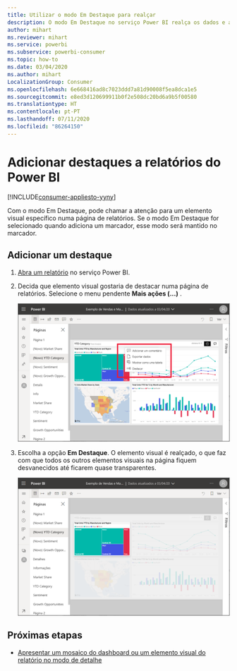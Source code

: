 ```yaml
---
title: Utilizar o modo Em Destaque para realçar
description: O modo Em Destaque no serviço Power BI realça os dados e as informações importantes.
author: mihart
ms.reviewer: mihart
ms.service: powerbi
ms.subservice: powerbi-consumer
ms.topic: how-to
ms.date: 03/04/2020
ms.author: mihart
LocalizationGroup: Consumer
ms.openlocfilehash: 6e668416ad8c7023ddd7a81d90008f5ea8dca1e5
ms.sourcegitcommit: e8ed3d120699911b0f2e508dc20bd6a9b5f00580
ms.translationtype: HT
ms.contentlocale: pt-PT
ms.lasthandoff: 07/11/2020
ms.locfileid: "86264150"
---
```

# <a name="add-spotlights-to-power-bi-reports"></a>Adicionar destaques a relatórios do Power BI

[!INCLUDE[consumer-appliesto-yyny](../includes/consumer-appliesto-yyny.md)]

Com o modo Em Destaque, pode chamar a atenção para um elemento visual específico numa página de relatórios.  Se o modo Em Destaque for selecionado quando adiciona um marcador, esse modo será mantido no marcador.

## <a name="add-a-spotlight"></a>Adicionar um destaque

1. [Abra um relatório](end-user-report-open.md) no serviço Power BI.

2. Decida que elemento visual gostaria de destacar numa página de relatórios. Selecione o menu pendente **Mais ações (...)** .  

    ![Comparar o modo Em Destaque ao modo de detalhe](media/end-user-spotlight/power-bi-spotlight.png)

3. Escolha a opção **Em Destaque**. O elemento visual é realçado, o que faz com que todos os outros elementos visuais na página fiquem desvanecidos até ficarem quase transparentes. 

    ![Modo Em Destaque](media/end-user-spotlight/power-bi-spotlighted.png)



## <a name="next-steps"></a>Próximas etapas

* [Apresentar um mosaico do dashboard ou um elemento visual do relatório no modo de detalhe](end-user-focus.md)

